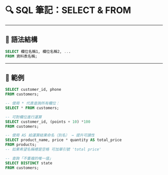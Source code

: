 # 🔍 SQL 筆記：SELECT & FROM

---

## 📌 語法結構

```sql
SELECT 欄位名稱1, 欄位名稱2, ...
FROM 資料表名稱;
```
---
## 📘 範例

```sql
SELECT customer_id, phone
FROM customers;

-- 使用 * 代表查詢所有欄位：
SELECT * FROM customers;

-- 可對欄位進行運算
SELECT customer_id, (points + 10) *100
FROM customers;

-- 使用 AS 給運算結果命名（別名） → 提升可讀性
SELECT product_name, price * quantity AS total_price
FROM products;
-- 如果希望名稱裡是空格 可加單引號 'total price'

-- 查詢「不重複的唯一值」
SELECT DISTINCT state
FROM customers;
